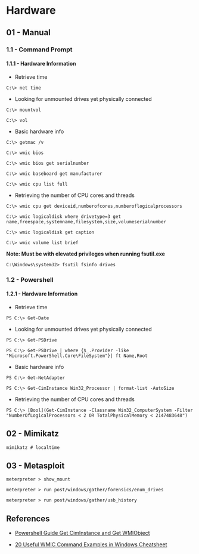 # Hardware

## 01 - Manual

### 1.1 - Command Prompt

#### 1.1.1 - Hardware Information

- Retrieve time

`C:\> net time`

- Looking for unmounted drives yet physically connected

`C:\> mountvol`

`C:\> vol`

- Basic hardware info

`C:\> getmac /v`

`C:\> wmic bios`

`C:\> wmic bios get serialnumber`

`C:\> wmic baseboard get manufacturer`

`C:\> wmic cpu list full`

- Retrieving the number of CPU cores and threads

`C:\> wmic cpu get deviceid,numberofcores,numberoflogicalprocessors`

`C:\> wmic logicaldisk where drivetype=3 get name,freespace,systemname,filesystem,size,volumeserialnumber`

`C:\> wmic logicaldisk get caption`

`C:\> wmic volume list brief`

**Note: Must be with elevated privileges when running fsutil.exe**

`C:\Windows\system32> fsutil fsinfo drives`

### 1.2 - Powershell

#### 1.2.1 - Hardware Information

- Retrieve time

`PS C:\> Get-Date`

- Looking for unmounted drives yet physically connected

`PS C:\> Get-PSDrive`

`PS C:\> Get-PSDrive | where {$_.Provider -like "Microsoft.PowerShell.Core\FileSystem"}| ft Name,Root`

- Basic hardware info

`PS C:\> Get-NetAdapter`

`PS C:\> Get-CimInstance Win32_Processor | format-list -AutoSize`

- Retrieving the number of CPU cores and threads

`PS C:\> [Bool](Get-CimInstance -Classname Win32_ComputerSystem -Filter "NumberOfLogicalProcessors < 2 OR TotalPhysicalMemory < 2147483648")`

## 02 - Mimikatz

`mimikatz # localtime`

## 03 - Metasploit

`meterpreter > show_mount`

`meterpreter > run post/windows/gather/forensics/enum_drives`

`meterpreter > run post/windows/gather/usb_history`

## References

- [Powershell Guide Get CimInstance and Get WMIObject](https://www.pdq.com/blog/powershell-guide-get-ciminstance-and-get-wmiobject/)

- [20 Useful WMIC Command Examples in Windows Cheatsheet](https://www.cyberithub.com/20-useful-wmic-command-examples-in-windows-cheat-sheet/)
